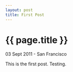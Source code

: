 ```yaml
---
layout: post
title: First Post
---
```


{{ page.title }}
================

<p class="meta">03 Sept 2011 - San Francisco</p>

This is the first post.  Testing.